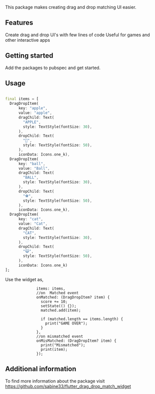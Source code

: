 <!-- 
This README describes the package. If you publish this package to pub.dev,
this README's contents appear on the landing page for your package.

For information about how to write a good package README, see the guide for
[writing package pages](https://dart.dev/guides/libraries/writing-package-pages). 

For general information about developing packages, see the Dart guide for
[creating packages](https://dart.dev/guides/libraries/create-library-packages)
and the Flutter guide for
[developing packages and plugins](https://flutter.dev/developing-packages). 
-->
This package makes creating drag and drop matching UI easier.

## Features

Create drag and drop UI's with few lines of code
Useful for games and other interactive apps

## Getting started

Add the packages to pubspec and get started.

## Usage

```dart

final items = [
  DragDropItem(
      key: "apple",
      value: "apple",
      dragChild: Text(
        "APPLE",
        style: TextStyle(fontSize: 30),
      ),
      dropChild: Text(
        "🍎",
        style: TextStyle(fontSize: 50),
      ),
      iconData: Icons.one_k),
  DragDropItem(
      key: "ball",
      value: "Ball",
      dragChild: Text(
        "BALL",
        style: TextStyle(fontSize: 30),
      ),
      dropChild: Text(
        "⚽",
        style: TextStyle(fontSize: 50),
      ),
      iconData: Icons.one_k),
  DragDropItem(
      key: "cat",
      value: "Cat",
      dragChild: Text(
        "CAT",
        style: TextStyle(fontSize: 30),
      ),
      dropChild: Text(
        "😺",
        style: TextStyle(fontSize: 50),
      ),
      iconData: Icons.one_k)
];
```
Use the widget as,

```DragDropWidget(
              items: items,
              //on  Matched event
              onMatched: (DragDropItem? item) {
                score += 10;
                setState(() {});
                matched.add(item);
                
                if (matched.length == items.length) {
                  print("GAME OVER");
                }
              },
              //on mismatched event
              onMisMatched: (DragDropItem? item) {
                print("Mismatched");
                print(item);
              });

```

## Additional information

To find more information about the package visit https://github.com/sabine33/flutter_drag_drop_match_widget
